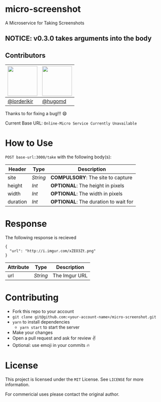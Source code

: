 # micro-screenshot
A Microservice for Taking Screenshots

## NOTICE: v0.3.0 takes arguments into the body

## Contributors

|<img src="https://avatars3.githubusercontent.com/u/5687681?v=4&s=460" height="96px"/> | <img src="https://avatars1.githubusercontent.com/u/1646536?v=4&s=460" height="96px"> |
|-|-|
| [@lorderikir](https://github.com/lorderikir/)| [@hugomd](https://github.com/hugomd/) |
Thanks to  for fixing a bug!!! :smile:

Current Base URL: `Online-Micro Service Currently Unavailable`

# How to Use
`POST base-url:3000/take` with the following body(s):

| Header   | Type     | Description                               |
|----------|----------|-------------------------------------------|
| site     | _String_ | **COMPULSORY**: The site to capture       |
| height   | _Int_    | **OPTIONAL**: The height in pixels        |
| width    | _Int_    | **OPTIONAL**: The width in pixels         | 
| duration | _Int_    | **OPTIONAL**: The duration to wait for    |

# Response
The following response is recieved

```
{
  "url": "http://i.imgur.com/xZEO3Zt.png"
}
```

| Attribute | Type     | Description         |
|-----------|----------|---------------------|
| url       | _String_ | The Imgur URL       |

# Contributing
* Fork this repo to your account
* `git clone git@github.com:<your-account-name>/micro-screenshot.git`
* `yarn` to install dependencies
  - `yarn start` to start the server
* Make your changes
* Open a pull request and ask for review ✌️
* Optional: use emoji in your commits 🔥

# License
This project is licensed under the `MIT` License. See `LICENSE` for more information.

For commericial uses please contact the original author.